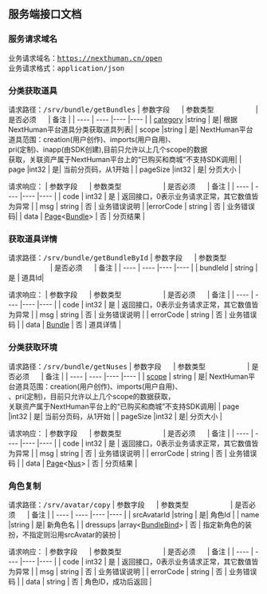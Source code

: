 ## 服务端接口文档

### 服务请求域名

<kbd>业务请求域名：https://nexthuman.cn/open</kbd>
<br/>
<kbd>业务请求格式：application/json</kbd>

### 分类获取道具
<kbd>请求路径：/srv/bundle/getBundles</kbd>
| 参数字段<img width=20/>  | 参数类型<img width=80/>    | 是否必须<img width=20/>    | 备注 |
|  ----   | ----  |----  |----  |
| [category](category.md) |string | 是| 根据NextHuman平台道具分类获取道具列表|
| scope |string | 是| NextHuman平台道具范围：creation(用户创作)、imports(用户自用)、<br/>pri(定制)、inapp(由SDK创建),目前只允许以上几个scope的数据<br/>获取，关联资产属于NextHuman平台上的“已购买和商城”不支持SDK调用|
| page |int32 | 是| 当前分页码，从1开始 |
| pageSize |int32 | 是| 分页大小 |

<kbd>请求响应：</kbd>
| 参数字段<img width=20/>  | 参数类型<img width=80/>    | 是否必须<img width=20/>    | 备注 |
|  ----   | ----  |----  |----  |
| code | int32     | 是    | 返回接口，0表示业务请求正常，其它数值皆为异常 |
| msg  | string     | 否    | 业务错误说明 |
|errorCode | string | 否 | 业务错误码|
| data | [Page](page.md)<[Bundle](bundle.md)> | 否    | 分页结果 |


### 获取道具详情
<kbd>请求路径：/srv/bundle/getBundleById</kbd>
| 参数字段<img width=20/>  | 参数类型<img width=80/>    | 是否必须<img width=20/>    | 备注 |
|  ----   | ----  |----  |----  |
| bundleId | string | 是 | 道具Id|

<kbd>请求响应：</kbd>
| 参数字段<img width=20/>  | 参数类型<img width=80/>    | 是否必须<img width=20/>    | 备注 |
|  ----   | ----  |----  |----  |
| code | int32     | 是    | 返回接口，0表示业务请求正常，其它数值皆为异常 |
| msg  | string     | 否    | 业务错误说明 |
| errorCode | string | 否 | 业务错误码 |
| data | [Bundle](bundle.md) | 否    | 道具详情 |

### 分类获取环境
<kbd>请求路径：/srv/bundle/getNuses</kbd>
| 参数字段<img width=20/>  | 参数类型<img width=80/>    | 是否必须<img width=20/>    | 备注 |
|  ----   | ----  |----  |----  |
| [scope](scope.md) | string | 是| NextHuman平台道具范围：creation(用户创作)、imports(用户自用)、<br/>、pri(定制)，目前只允许以上几个scope的数据获取，<br/>关联资产属于NextHuman平台上的“已购买和商城”不支持SDK调用|
| page |int32 | 是| 当前分页码，从1开始 |
| pageSize |int32 | 是| 分页大小 |

<kbd>请求响应：</kbd>
| 参数字段<img width=20/>  | 参数类型<img width=80/>    | 是否必须<img width=20/>    | 备注 |
|  ----   | ----  |----  |----  |
| code | int32     | 是    | 返回接口，0表示业务请求正常，其它数值皆为异常 |
| msg  | string     | 否    | 业务错误说明 |
| errorCode | string | 否 | 业务错误码 |
| data | [Page](page.md)<[Nus](nus.md)> | 否    | 分页结果 |


### 角色复制
<kbd>请求路径：/srv/avatar/copy</kbd>
| 参数字段<img width=20/>  | 参数类型<img width=80/>    | 是否必须<img width=20/>    | 备注 |
|  ----   | ----  |----  |----  |
| srcAvatarId |string | 是| 角色Id |
| name |string | 是| 新角色名 |
| dressups |array<[BundleBind](bundlebind.md)> | 否 | 指定新角色的装扮，不指定则沿用srcAvatar的装扮 |

<kbd>请求响应：</kbd>
| 参数字段<img width=20/>  | 参数类型<img width=80/>    | 是否必须<img width=20/>    | 备注 |
|  ----   | ----  |----  |----  |
| code | int32     | 是    | 返回接口，0表示业务请求正常，其它数值皆为异常 |
| msg  | string     | 否    | 业务错误说明 |
| errorCode | string | 否 | 业务错误码 |
| data | string | 否    | 角色ID，成功后返回 |
